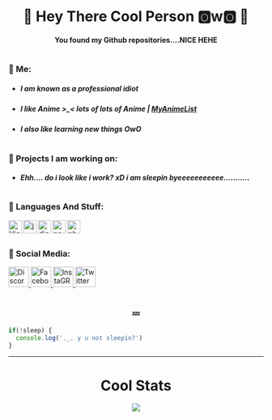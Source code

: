 <h1 align="center">🎉 Hey There Cool Person 🅾w🅾 🎉</h1>

<h4 align="center">You found my Github repositories....NICE HEHE</h4>

#

### 🎐 Me:
  - ##### I am known as a professional idiot
  - ##### I like Anime >_< lots of lots of Anime | [MyAnimeList](https://myanimelist.net/profile/towsifkafi)
  - ##### I also like learning new things *OwO*

#
### 🔖 Projects I am working on:
  - ##### Ehh.... do i look like i work? xD i am sleepin byeeeeeeeeeee...........


#

### 💾 Languages And Stuff:
<img align="left" alt="Visual Studio Code" width="26px" src="https://i.imgur.com/LwSdAlE.png" />
<img align="left" alt="js" width="26px" src="https://i.imgur.com/3u1wzwE.png" />
<img align="left" alt="discord.js" width="26px" src="https://i.imgur.com/SI1DZf3.png" />
<img align="left" alt="node.js" width="26px" src="https://i.imgur.com/tYLFZBh.png" /> 
<img align="left" alt="photoshop" width="26px" src="https://i.imgur.com/OC1RcS5.jpg" /> <br />

#
### 📩 Social Media:
<a align="left" href="https://discord.com/invite/kDaeWYj4zJ">
    <img src="https://cdn3.iconfinder.com/data/icons/popular-services-brands-vol-2/512/discord-256.png" alt="Discord" width="40"/>
 </a>
<a align="left" href="https://fb.com/towsif.kafi">
    <img src="https://cdn2.iconfinder.com/data/icons/social-media-2285/512/1_Facebook_colored_svg_copy-512.png" alt="Facebook" width="40"/>
 </a>
 <a align="left" href="https://www.instagram.com/towsif.kafi/">
    <img src="https://cdn3.iconfinder.com/data/icons/2018-social-media-logotypes/1000/2018_social_media_popular_app_logo_instagram-256.png" alt="InstaGRAAAAAAAAAAAAAAAAAAAAAAAAAAAm" width="40"/>
 </a>
 <a align="left" href="https://twitter.com/TowsifKafi">
    <img src="https://cdn4.iconfinder.com/data/icons/social-media-icons-the-circle-set/48/twitter_circle-256.png" alt="Twitter" width="40"/>
 </a>
  
  <br />
  
#
<h3 align="center">💤</h3>

```js
if(!sleep) {
  console.log('._. y u not sleepin?')
}
```

---

<h1 align='center'>Cool Stats</h1>

<div align ="center">
<img src="https://metrics.lecoq.io/Towsif12?template=classic&activity=1&isocalendar=1&languages=1&followup=1&isocalendar.duration=half-year&activity.limit=5&activity.days=14&activity.filter=all&config.timezone=Asia%2FDhaka&config.animated=true">
</div>
  
